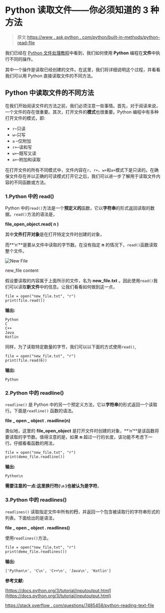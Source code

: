 # Python 读取文件——你必须知道的 3 种方法

> 原文:[https://www . ask python . com/python/built-in-methods/python-read-file](https://www.askpython.com/python/built-in-methods/python-read-file)

我们已经在 [Python 文件处理教程](https://www.askpython.com/python/python-file-handling)中看到，我们如何使用 **Python** 编程在**文件**中执行不同的操作。

其中一个操作是读取已经创建的文件。在这里，我们将详细说明这个过程，并看看我们可以用 Python 直接读取文件的不同方法。

## Python 中读取文件的不同方法

在我们开始阅读文件的方法之前，我们必须注意一些事情。首先，对于阅读来说，一个文件的存在很重要。其次，打开文件的**模式**也很重要。Python 编程中有多种打开文件的模式，即:

*   `r`–只读
*   `w`–只写
*   `a` –仅附加
*   `r+`–读和写
*   `w+`–既写又读
*   `a+`–附加和读取

在打开文件的所有不同模式中，文件内容在`r`、`r+`、`w+`和`a+`模式下是只读的。在确保文件存在并以正确的可读模式打开它之后，我们可以进一步了解用于读取文件内容的不同函数或方法。

### 1.Python 中的 read()

Python 中的`read()`方法是一个**预定义的**函数，它以**字符串**的形式返回读取的数据。`read()`方法的语法是，

**file_open_object.read( n )**

其中**文件打开对象**是在打开特定文件时创建的对象，

而**‘n’**是要从文件中读取的字节数。在没有指定 **n** 的情况下，`read()`函数读取整个文件。

![New File](../Images/bc131e9316ae333cadae58fe46b05eaf.png)

new_file content

假设要读取的内容属于上面所示的文件，名为 **new_file.txt** 。因此使用`read()`我们可以读取**新文件**中的信息。让我们看看如何做到这一点，

```
file = open("new_file.txt", "r")
print(file.read())

```

**输出:**

```
Python
C
C++
Java
Kotlin

```

同样，为了读取特定数量的字节，我们可以以下面的方式使用`read()`,

```
file = open("new_file.txt", "r")
print(file.read(6))

```

**输出:**

```
Python

```

### 2.Python 中的 readline()

`readline()` 是 Python 中的另一个预定义方法，它以**字符串**的形式返回一个读取行。下面是`readline()` 函数的语法。

**file _ open _ object . readline(n)**

类似地，这里的 **file_open_object** 是打开文件时创建的对象，**‘n’**是该函数将要读取的字节数。值得注意的是，如果 **n** 超过一行的长度，该功能不考虑下一行。仔细看看函数的用法，

```
file = open("new_file.txt", "r")
print(demo_file.readline())

```

**输出:**

```
Python\n

```

**需要注意的一点:**这里换行符(`\n` )也被认为是**字符**。

### 3.Python 中的 readlines()

`readlines()` 读取指定文件中所有的**行**，并返回一个包含被读取行的字符串形式的列表。下面给出的是语法，

**file _ open _ object . readlines()**

使用`readlines()`方法，

```
file = open("new_file.txt", "r")
print(demo_file.readlines())

```

**输出:**

```
['Python\n', 'C\n', 'C++\n', 'Java\n', 'Kotlin']

```

**参考文献:**

[https://docs.python.org/3/tutorial/inputoutput.html](https://docs.python.org/3/tutorial/inputoutput.html)

[https://stack overflow . com/questions/7485458/python-reading-text-file](https://stackoverflow.com/questions/7485458/python-reading-text-file)